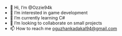 - 👋 Hi, I’m @Ozzie94k
- 👀 I’m interested in game development
- 🌱 I’m currently learning C#
- 💞️ I’m looking to collaborate on small projects
- 📫 How to reach me oguzhankadakal94@gmail.com

<!---
Ozzie94k/Ozzie94k is a ✨ special ✨ repository because its `README.md` (this file) appears on your GitHub profile.
You can click the Preview link to take a look at your changes.
--->

